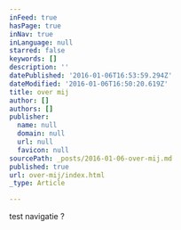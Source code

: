 ```yaml
---
inFeed: true
hasPage: true
inNav: true
inLanguage: null
starred: false
keywords: []
description: ''
datePublished: '2016-01-06T16:53:59.294Z'
dateModified: '2016-01-06T16:50:20.619Z'
title: over mij
author: []
authors: []
publisher:
  name: null
  domain: null
  url: null
  favicon: null
sourcePath: _posts/2016-01-06-over-mij.md
published: true
url: over-mij/index.html
_type: Article

---
```

test navigatie ?